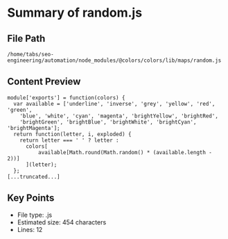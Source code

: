 # Summary of random.js
  
## File Path
`/home/tabs/seo-engineering/automation/node_modules/@colors/colors/lib/maps/random.js`

## Content Preview
```
module['exports'] = function(colors) {
  var available = ['underline', 'inverse', 'grey', 'yellow', 'red', 'green',
    'blue', 'white', 'cyan', 'magenta', 'brightYellow', 'brightRed',
    'brightGreen', 'brightBlue', 'brightWhite', 'brightCyan', 'brightMagenta'];
  return function(letter, i, exploded) {
    return letter === ' ' ? letter :
      colors[
          available[Math.round(Math.random() * (available.length - 2))]
      ](letter);
  };
[...truncated...]
```

## Key Points
- File type: .js
- Estimated size: 454 characters
- Lines: 12
